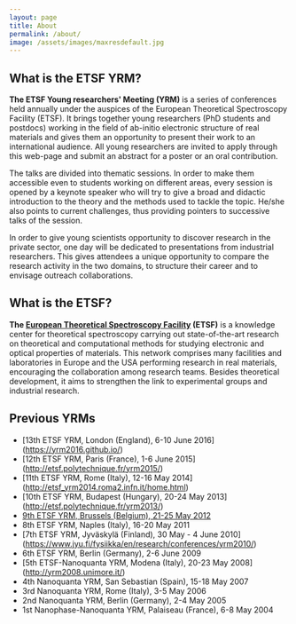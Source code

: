 ```yaml
---
layout: page
title: About
permalink: /about/
image: /assets/images/maxresdefault.jpg
---
```

## What is the ETSF YRM?

**The ETSF Young researchers' Meeting (YRM)** is a series of conferences held
annually under the auspices of the European Theoretical Spectroscopy Facility
(ETSF). It brings together young researchers (PhD students and postdocs)
working in the field of ab-initio electronic structure of real materials and
gives them an opportunity to present their work to an international audience.
All young researchers are invited to apply through this web-page and submit an
abstract for a poster or an oral contribution.

The talks are divided into thematic sessions. In order to make them accessible
even to students working on different areas, every session is opened by a
keynote speaker who will try to give a broad and didactic introduction to the theory
and the methods used to tackle the topic.
He/she also points to current challenges, thus providing pointers to successive
talks of the session.

In order to give young scientists opportunity to discover research in the
private sector, one day will be dedicated to presentations from industrial
researchers. This gives attendees a unique opportunity to compare the research
activity in the two domains, to structure their career and to envisage outreach
collaborations.

## What is the ETSF?

**The [European Theoretical Spectroscopy Facility](http://www.etsf.eu) (ETSF)**
is a knowledge center for theoretical spectroscopy carrying out
state-of-the-art research on theoretical and computational methods for studying
electronic and optical properties of materials. This network comprises many
facilities and laboratories in Europe and the USA performing research in real
materials, encouraging the collaboration among research teams. Besides
theoretical development, it aims to strengthen the link to experimental groups
and industrial research.

## Previous YRMs
* [13th ETSF YRM, London (England),  6-10 June 2016]
  (https://yrm2016.github.io/)
* [12th ETSF YRM, Paris (France),  1-6 June 2015]
  (http://etsf.polytechnique.fr/yrm2015/)
* [11th ETSF YRM, Rome (Italy),  12-16 May 2014]
  (http://etsf_yrm2014.roma2.infn.it/home.html)
* [10th ETSF YRM, Budapest (Hungary),  20-24 May 2013]
  (http://etsf.polytechnique.fr/yrm2013/)
* [9th ETSF YRM, Brussels (Belgium),  21-25 May 2012](http://yrm2012.etsf.eu/)
* 8th ETSF YRM, Naples (Italy),  16-20 May 2011
* [7th ETSF YRM, Jyväskylä (Finland),  30 May - 4 June 2010]
  (https://www.jyu.fi/fysiikka/en/research/conferences/yrm2010/)
* 6th ETSF YRM, Berlin (Germany),  2-6 June 2009
* [5th ETSF-Nanoquanta YRM, Modena (Italy),  20-23 May 2008]
  (http://yrm2008.unimore.it/)
* 4th Nanoquanta YRM, San Sebastian (Spain),  15-18 May 2007
* 3rd Nanoquanta YRM, Rome (Italy),  3-5 May 2006
* 2nd Nanoquanta YRM, Berlin (Germany),  2-4 May 2005
* 1st Nanophase-Nanoquanta YRM, Palaiseau (France),  6-8 May 2004


